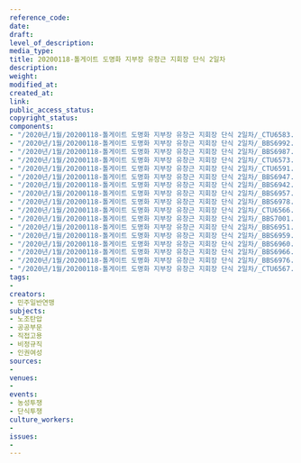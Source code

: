 ```yaml
---
reference_code: 
date: 
draft: 
level_of_description: 
media_type: 
title: 20200118-톨게이트 도명화 지부장 유창근 지회장 단식 2일차
description: 
weight: 
modified_at: 
created_at: 
link: 
public_access_status: 
copyright_status: 
components:
- "/2020년/1월/20200118-톨게이트 도명화 지부장 유창근 지회장 단식 2일차/_CTU6583.jpg"
- "/2020년/1월/20200118-톨게이트 도명화 지부장 유창근 지회장 단식 2일차/_BBS6992.jpg"
- "/2020년/1월/20200118-톨게이트 도명화 지부장 유창근 지회장 단식 2일차/_BBS6987.jpg"
- "/2020년/1월/20200118-톨게이트 도명화 지부장 유창근 지회장 단식 2일차/_CTU6573.jpg"
- "/2020년/1월/20200118-톨게이트 도명화 지부장 유창근 지회장 단식 2일차/_CTU6591.jpg"
- "/2020년/1월/20200118-톨게이트 도명화 지부장 유창근 지회장 단식 2일차/_BBS6947.jpg"
- "/2020년/1월/20200118-톨게이트 도명화 지부장 유창근 지회장 단식 2일차/_BBS6942.jpg"
- "/2020년/1월/20200118-톨게이트 도명화 지부장 유창근 지회장 단식 2일차/_BBS6957.jpg"
- "/2020년/1월/20200118-톨게이트 도명화 지부장 유창근 지회장 단식 2일차/_BBS6978.jpg"
- "/2020년/1월/20200118-톨게이트 도명화 지부장 유창근 지회장 단식 2일차/_CTU6566.jpg"
- "/2020년/1월/20200118-톨게이트 도명화 지부장 유창근 지회장 단식 2일차/_BBS7001.jpg"
- "/2020년/1월/20200118-톨게이트 도명화 지부장 유창근 지회장 단식 2일차/_BBS6951.jpg"
- "/2020년/1월/20200118-톨게이트 도명화 지부장 유창근 지회장 단식 2일차/_BBS6959.jpg"
- "/2020년/1월/20200118-톨게이트 도명화 지부장 유창근 지회장 단식 2일차/_BBS6960.jpg"
- "/2020년/1월/20200118-톨게이트 도명화 지부장 유창근 지회장 단식 2일차/_BBS6966.jpg"
- "/2020년/1월/20200118-톨게이트 도명화 지부장 유창근 지회장 단식 2일차/_BBS6976.jpg"
- "/2020년/1월/20200118-톨게이트 도명화 지부장 유창근 지회장 단식 2일차/_CTU6567.jpg"
tags:
- 
creators:
- 민주일반연맹
subjects:
- 노조탄압
- 공공부문
- 직접고용
- 비정규직
- 인권여성
sources:
- 
venues:
- 
events:
- 농성투쟁
- 단식투쟁
culture_workers:
- 
issues:
- 
---
```

